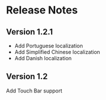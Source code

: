 # Release Notes

## Version 1.2.1

* Add Portuguese localization
* Add Simplified Chinese localization
* Add Danish localization


## Version 1.2

Add Touch Bar support
